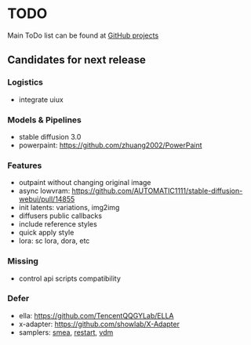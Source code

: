 # TODO

Main ToDo list can be found at [GitHub projects](https://github.com/users/vladmandic/projects)

## Candidates for next release

### Logistics

- integrate uiux

### Models & Pipelines

- stable diffusion 3.0
- powerpaint: <https://github.com/zhuang2002/PowerPaint>

### Features

- outpaint without changing original image
- async lowvram: <https://github.com/AUTOMATIC1111/stable-diffusion-webui/pull/14855>
- init latents: variations, img2img
- diffusers public callbacks  
- include reference styles
- quick apply style
- lora: sc lora, dora, etc

### Missing

- control api scripts compatibility

### Defer

- ella: <https://github.com/TencentQQGYLab/ELLA>
- x-adapter: <https://github.com/showlab/X-Adapter>
- samplers: [smea](https://github.com/Koishi-Star/Euler-Smea-Dyn-Sampler), [restart](https://github.com/Newbeeer/diffusion_restart_sampling), [vdm](https://github.com/huggingface/diffusers/pull/7737)
